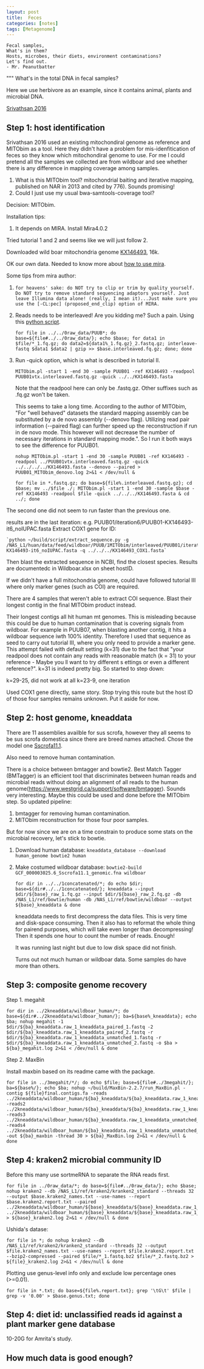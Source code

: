 ```yaml
---
layout: post
title:  Feces
categories: [notes]
tags: [Metagenome]
---
```

	Fecal samples,
	What's in them?
	Hosts, microbes, their diets, environment contaminations? 
	Let's find out.
	- Mr. Peanutbatter

"""
What's in the total DNA in fecal samples? 

Here we use herbivore as an example, since it contains animal, plants and microbial DNA.

[Srivathsan 2016](https://www.ncbi.nlm.nih.gov/pmc/articles/PMC4839110/#MOESM1) 

## Step 1: host identification

Srivathsan 2016 used an existing mitochondiral genome as reference and MITObim as a tool. Here they didn't have a problem for mis-idenfitication of feces so they know which mitochondiral genome to use. For me I could pretend all the samples we collected are from wildboar and see whether there is any difference in mapping coverage among samples.

1. What is this MITObim tool? 
mitochondrial baiting and iterative mapping, published on NAR in 2013 and cited by 776). Sounds promising!
2. Could I just use my usual bwa-samtools-coverage tool?

Decision: MITObim.

Installation tips:
1. It depends on MIRA. Install Mira4.0.2

Tried tutorial 1 and 2 and seems like we will just follow 2. 

Downloaded wild boar mitochondria genome [KX146493](https://www.ncbi.nlm.nih.gov/nuccore/KX146493.1), 16k. 

OK our own data. Needed to know more about [how to use mira](http://mira-assembler.sourceforge.net/docs/DefinitiveGuideToMIRA.html#chap_dataprep).

Some tips from mira author:

1. `for heavens' sake: do NOT try to clip or trim by quality yourself. Do NOT try to remove standard sequencing adaptors yourself. Just leave Illumina data alone! (really, I mean it)...Just make sure you use the [-CL:pec] (proposed_end_clip) option of MIRA.`
2. Reads needs to be interleaved! Are you kidding me? Such a pain. Using this [python script](https://github.com/ekg/interleave-fastq/blob/master/interleave-fastq).

	`for file in ../../0raw_data/PUUB*; do base=${file#../../0raw_data/}; echo $base; for data1 in $file/*_1.fq.gz; do data2=${data1%_1.fq.gz}_2.fastq.gz; interleave-fastq $data1 $data2 | gzip >> $base.interleaved.fq.gz; done; done` 
	
3. Run -quick option, which is what is described in tutorial II. 

	`MITObim.pl -start 1 -end 30 -sample PUUB01 -ref KX146493 -readpool PUUB01vtx.interleaved.fastq.gz -quick ../../KX146493.fasta`
	
	Note that the readpool here can only be .fastq.gz. Other suffixes such as .fq.gz won't be taken.
	
	This seems to take a long time. According to the author of MITObim, "For "well behaved" datasets the standard mapping assembly can be substituted by a de novo assembly (--denovo flag). Utilizing read pair information (--paired flag) can further speed up the reconstruction if run in de novo mode. This however will not decrease the number of necessary iterations in standard mapping mode.". So I run it both ways to see the difference for PUUB01.
	
	`nohup MITObim.pl -start 1 -end 30 -sample PUUB01 -ref KX146493 -readpool ../PUUB01vtx.interleaved.fastq.gz -quick ../../../../KX146493.fasta --denovo --paired > PUUB01_MITObim_denovo.log 2>&1 < /dev/null &`
	
	`for file in *.fastq.gz; do base=${file%.interleaved.fastq.gz}; cd $base; mv ../$file ./; MITObim.pl -start 1 -end 30 -sample $base -ref KX146493 -readpool $file -quick ../../../KX146493.fasta & cd ../; done`

The second one did not seem to run faster than the previous one. 

results are in the last iteration: e.g. PUUB01/iteration6/PUUB01-KX146493-it6_noIUPAC.fasta
Extract COX1 gene for ID:

	`python ~/build/script/extract_sequence.py -g /NAS_L1/huan/data/feed/wildboar/PUUB/1MITObim/interleaved/PUUB01/iteration6/PUUB01-KX146493-it6_noIUPAC.fasta -q ../../../KX146493_COX1.fasta`
	
Then blast the extracted sequence in NCBI, find the closest species. Results are documentedc in Wildboar.xlsx on sheet hostID.

If we didn't have a full mitochondria genome, could have followed tutorial III where only marker genes (such as COI) are required.

There are 4 samples that weren't able to extract COI sequence. Blast their longest contig in the final MITObim product instead. 

Their longest contigs all hit human mt genomes. This is misleading because this could be due to human contamination that is covering signals from wildboar. For example in PUUB07, when blasting another contig, it hits a wildboar sequence iwth 100% identity. Therefore I used that sequence as seed to carry out tutorial III, where you only need to provide a marker gene. This attempt failed with default setting (k=31) due to the fact that "your readpool does not contain any reads with reasonable match (k = 31) to your reference - Maybe you ll want to try different s
ettings or even a different reference?". k=31 is indeed pretty big. So started to step down:

k=29-25, did not work at all
k=23-9, one iteration

Used COX1 gene directly, same story. Stop trying this route but the host ID of those four samples remains unknown. Put it aside for now.


## Step 2: host genome, kneaddata

There are 11 assemblies availble for sus scrofa, however they all seems to be sus scrofa domestica since there are breed names attached. Chose the model one [Sscrofa11.1](ftp://ftp.ncbi.nlm.nih.gov/genomes/all/GCF/000/003/025/GCF_000003025.6_Sscrofa11.1).

Also need to remove human contamination.

There is a choice between bmtagger and bowtie2. Best Match Tagger (BMTagger) is an efficient tool that discriminates between human reads and microbial reads without doing an alignment of all reads to the human genome(https://www.westgrid.ca/support/software/bmtagger). Sounds very interesting. Maybe this could be used and done before the MITObim step. So updated pipeline:

1. bmtagger for removing human contamination.
2. MITObim reconstruction for those four poor samples.

But for now since we are on a time constrain to produce some stats on the microbial recovery, let's stick to bowtie.

1. Download human database: `kneaddata_database --download human_genome bowtie2 human`
2. Make costumed wildboar database: `bowtie2-build GCF_000003025.6_Sscrofa11.1_genomic.fna wildboar`

	`for dir in ../../1concatenated/*; do echo $dir; base=${dir#../../1concatenated/}; kneaddata --input $dir/${base}_raw_1.fq.gz --input $dir/${base}_raw_2.fq.gz -db /NAS_L1/ref/bowtie/human -db /NAS_L1/ref/bowtie/wildboar --output ${base}_kneaddata & done`
	
	kneaddata needs to first decompress the data files. This is very time and disk-space consuming. Then it also has to reformat the whole thing for pairend purposes, which will take even longer than decompressing! Then it spends one hour to count the number of reads. Enough!
	
	It was running last night but due to low disk space did not finish.
	
	Turns out not much human or wildboar data. Some samples do have more than others.
	 
## Step 3: composite genome recovery 

Step 1. megahit

	for dir in ../2kneaddata/wildboar_human/*; do base=${dir#../2kneaddata/wildboar_human/}; ba=${base%_kneaddata}; echo $ba; nohup megahit -1 $dir/${ba}_kneaddata.raw_1_kneaddata_paired_1.fastq -2 $dir/${ba}_kneaddata.raw_1_kneaddata_paired_2.fastq -r $dir/${ba}_kneaddata.raw_1_kneaddata_unmatched_1.fastq -r $dir/${ba}_kneaddata.raw_1_kneaddata_unmatched_2.fastq -o $ba > ${ba}_megahit.log 2>&1 < /dev/null & done

Step 2. MaxBin

Install maxbin based on its readme came with the package.

	for file in ../3megahit/*/; do echo $file; base=${file#../3megahit/}; ba=${base%/}; echo $ba; nohup ~/build/MaxBin-2.2.7/run_MaxBin.pl -contig ${file}final.contigs.fa -reads ../2kneaddata/wildboar_human/${ba}_kneaddata/${ba}_kneaddata.raw_1_kneaddata_paired_1.fastq -reads2 ../2kneaddata/wildboar_human/${ba}_kneaddata/${ba}_kneaddata.raw_1_kneaddata_paired_2.fastq -reads3 ../2kneaddata/wildboar_human/${ba}_kneaddata.raw_1_kneaddata_unmatched_1.fastq -reads4 ../2kneaddata/wildboar_human/${ba}_kneaddata.raw_1_kneaddata_unmatched_2.fastq -out ${ba}_maxbin -thread 30 > ${ba}_MaxBin.log 2>&1 < /dev/null & done
## Step 4: kraken2 microbial community ID

Before this many use sortmeRNA to separate the RNA reads first.

	for file in ../0raw_data/*; do base=${file#../0raw_data/}; echo $base; nohup kraken2 --db /NAS_L1/ref/kraken2/kranken2_standard --threads 32 --output $base.kraken2_names.txt --use-names --report $base.kraken2.report.txt --paired ../2kneaddata/wildboar_human/${base}_kneaddata/${base}_kneaddata.raw_1_kneaddata_paired_1.fastq ../2kneaddata/wildboar_human/${base}_kneaddata/${base}_kneaddata.raw_1_kneaddata_paired_2.fastq > ${base}_kraken2.log 2>&1 < /dev/null & done
	
Ushida's datase:

	for file in *; do nohup kraken2 --db /NAS_L1/ref/kraken2/kranken2_standard --threads 32 --output $file.kraken2_names.txt --use-names --report $file.kraken2.report.txt --bzip2-compressed --paired $file/*_1.fastq.bz2 $file/*_2.fastq.bz2 > ${file}_kraken2.log 2>&1 < /dev/null & done
	
Plotting use genus-level info only and exclude low percentage ones (>=0.01).

	for file in *.txt; do base=${file%.report.txt}; grep '\tG\t' $file | grep -v '0.00' > $base.genus.txt; done
	


## Step 4: diet id: unclassified reads id against a plant marker gene database

10-20G for Amrita's study.

## How much data is good enough?



